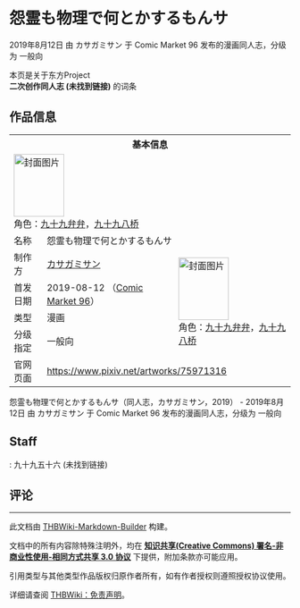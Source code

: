# 怨霊も物理で何とかするもんサ

<!-- source html: G:\repos\THBWiki-Markdown-Builder\THBWikiMarkdown\Temp\main\6\69\ns0%3A%E6%80%A8%E9%9C%8A%E3%82%82%E7%89%A9%E7%90%86%E3%81%A7%E4%BD%95%E3%81%A8%E3%81%8B%E3%81%99%E3%82%8B%E3%82%82%E3%82%93%E3%82%B5.html -->

2019年8月12日 由 カサガミサン 于 Comic Market 96 发布的漫画同人志，分级为 一般向

本页是关于东方Project  
 **二次创作同人志 (未找到链接)** 的词条
## 作品信息

<table><tbody><tr><th colspan="3">基本信息</th></tr><tr><td class="cover-artwork-mobile" colspan="2"><a href="./文件-怨霊も物理で何とかするもんサ封面.jpg.md" class="image" title="封面图片"><img alt="封面图片" src="https://upload.thwiki.cc/thumb/9/91/%E6%80%A8%E9%9C%8A%E3%82%82%E7%89%A9%E7%90%86%E3%81%A7%E4%BD%95%E3%81%A8%E3%81%8B%E3%81%99%E3%82%8B%E3%82%82%E3%82%93%E3%82%B5%E5%B0%81%E9%9D%A2.jpg/90px-%E6%80%A8%E9%9C%8A%E3%82%82%E7%89%A9%E7%90%86%E3%81%A7%E4%BD%95%E3%81%A8%E3%81%8B%E3%81%99%E3%82%8B%E3%82%82%E3%82%93%E3%82%B5%E5%B0%81%E9%9D%A2.jpg" decoding="async" loading="lazy" width="90" height="112" srcset="https://upload.thwiki.cc/thumb/9/91/%E6%80%A8%E9%9C%8A%E3%82%82%E7%89%A9%E7%90%86%E3%81%A7%E4%BD%95%E3%81%A8%E3%81%8B%E3%81%99%E3%82%8B%E3%82%82%E3%82%93%E3%82%B5%E5%B0%81%E9%9D%A2.jpg/135px-%E6%80%A8%E9%9C%8A%E3%82%82%E7%89%A9%E7%90%86%E3%81%A7%E4%BD%95%E3%81%A8%E3%81%8B%E3%81%99%E3%82%8B%E3%82%82%E3%82%93%E3%82%B5%E5%B0%81%E9%9D%A2.jpg 1.5x, https://upload.thwiki.cc/thumb/9/91/%E6%80%A8%E9%9C%8A%E3%82%82%E7%89%A9%E7%90%86%E3%81%A7%E4%BD%95%E3%81%A8%E3%81%8B%E3%81%99%E3%82%8B%E3%82%82%E3%82%93%E3%82%B5%E5%B0%81%E9%9D%A2.jpg/180px-%E6%80%A8%E9%9C%8A%E3%82%82%E7%89%A9%E7%90%86%E3%81%A7%E4%BD%95%E3%81%A8%E3%81%8B%E3%81%99%E3%82%8B%E3%82%82%E3%82%93%E3%82%B5%E5%B0%81%E9%9D%A2.jpg 2x" data-file-width="967" data-file-height="1200"></a><div class="cover-char">角色：<a href="./九十九弁弁.md" title="九十九弁弁">九十九弁弁</a>，<a href="./九十九八桥.md" title="九十九八桥">九十九八桥</a></div></td>
</tr><tr><td class="label">名称</td><td colspan="2"> 怨霊も物理で何とかするもんサ </td></tr><tr><td class="label">制作方</td><td><a href="./カサガミサン.md" title="カサガミサン">カサガミサン</a></td><td class="cover-artwork" rowspan="4" style="min-width:112px;"><a href="./文件-怨霊も物理で何とかするもんサ封面.jpg.md" class="image" title="封面图片"><img alt="封面图片" src="https://upload.thwiki.cc/thumb/9/91/%E6%80%A8%E9%9C%8A%E3%82%82%E7%89%A9%E7%90%86%E3%81%A7%E4%BD%95%E3%81%A8%E3%81%8B%E3%81%99%E3%82%8B%E3%82%82%E3%82%93%E3%82%B5%E5%B0%81%E9%9D%A2.jpg/90px-%E6%80%A8%E9%9C%8A%E3%82%82%E7%89%A9%E7%90%86%E3%81%A7%E4%BD%95%E3%81%A8%E3%81%8B%E3%81%99%E3%82%8B%E3%82%82%E3%82%93%E3%82%B5%E5%B0%81%E9%9D%A2.jpg" decoding="async" loading="lazy" width="90" height="112" srcset="https://upload.thwiki.cc/thumb/9/91/%E6%80%A8%E9%9C%8A%E3%82%82%E7%89%A9%E7%90%86%E3%81%A7%E4%BD%95%E3%81%A8%E3%81%8B%E3%81%99%E3%82%8B%E3%82%82%E3%82%93%E3%82%B5%E5%B0%81%E9%9D%A2.jpg/135px-%E6%80%A8%E9%9C%8A%E3%82%82%E7%89%A9%E7%90%86%E3%81%A7%E4%BD%95%E3%81%A8%E3%81%8B%E3%81%99%E3%82%8B%E3%82%82%E3%82%93%E3%82%B5%E5%B0%81%E9%9D%A2.jpg 1.5x, https://upload.thwiki.cc/thumb/9/91/%E6%80%A8%E9%9C%8A%E3%82%82%E7%89%A9%E7%90%86%E3%81%A7%E4%BD%95%E3%81%A8%E3%81%8B%E3%81%99%E3%82%8B%E3%82%82%E3%82%93%E3%82%B5%E5%B0%81%E9%9D%A2.jpg/180px-%E6%80%A8%E9%9C%8A%E3%82%82%E7%89%A9%E7%90%86%E3%81%A7%E4%BD%95%E3%81%A8%E3%81%8B%E3%81%99%E3%82%8B%E3%82%82%E3%82%93%E3%82%B5%E5%B0%81%E9%9D%A2.jpg 2x" data-file-width="967" data-file-height="1200"></a><div class="cover-char">角色：<a href="./九十九弁弁.md" title="九十九弁弁">九十九弁弁</a>，<a href="./九十九八桥.md" title="九十九八桥">九十九八桥</a></div></td>
</tr><tr><td class="label">首发日期</td><td>2019-08-12&#160;（<a href="/展会作品列表?e=Comic+Market%2396">Comic Market 96</a>）</td></tr><tr><td class="label">类型</td><td>漫画</td></tr><tr><td class="label">分级指定</td><td>一般向</td></tr>
<tr><td class="label">官网页面</td><td colspan="2"><a rel="nofollow" class="external free" href="https://www.pixiv.net/artworks/75971316">https://www.pixiv.net/artworks/75971316</a></td></tr></tbody></table>

怨霊も物理で何とかするもんサ（同人志，カサガミサン，2019） - 2019年8月12日 由 カサガミサン 于 Comic Market 96 发布的漫画同人志，分级为 一般向
## Staff
: 九十九五十六 (未找到链接)

## 评论




---

此文档由 [THBWiki-Markdown-Builder](https://github.com/Delsin-Yu/THBWiki-Markdown-Builder) 构建。

文档中的所有内容除特殊注明外，均在 [**知识共享(Creative Commons) 署名-非商业性使用-相同方式共享 3.0 协议**](https://creativecommons.org/licenses/by-sa/3.0/deed.zh-hans) 下提供，附加条款亦可能应用。

引用类型与其他类型作品版权归原作者所有，如有作者授权则遵照授权协议使用。

详细请查阅 [THBWiki：免责声明](https://thbwiki.cc/THBWiki:%E5%85%8D%E8%B4%A3%E5%A3%B0%E6%98%8E)。

